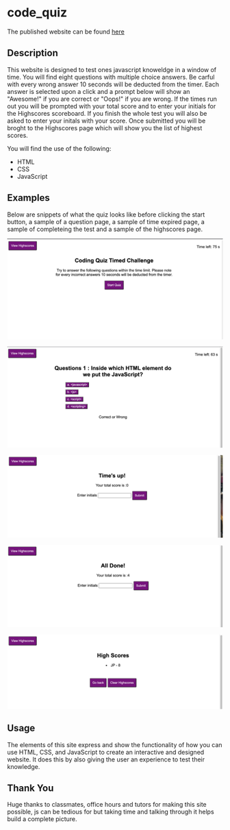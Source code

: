 # code_quiz
The published website can be found [here](https://jgporter24.github.io./code_quiz/)

## Description
This website is designed to test ones javascript knoweldge in a window of time. You will find eight questions with multiple choice answers. Be carful with every wrong answer 10 seconds will be deducted from the timer. Each answer is selected upon a click and a prompt below will show an "Awesome!" if you are correct or "Oops!" if you are wrong. If the times run out you will be prompted with your total score and to enter your initials for the Highscores scoreboard. If you finish the whole test you will also be asked to enter your initals with your score. Once submitted you will be broght to the Highscores page which will show you the list of highest scores. 

You will find the use of the following:
- HTML
- CSS
- JavaScript

## Examples

Below are snippets of what the quiz looks like before clicking the start button, a sample of a question page, a sample of time expired page, a sample of completeing the test and a sample of the highscores page. 

![](images/home_screen.png)

![](images/Question_Timer.png)

![](images/times_up.png)

![](images/finished.png)

![](images/high_scores.png)

## Usage
The elements of this site express and show the functionality of how you can use HTML, CSS, and JavaScript to create an interactive and designed website. It does this by also giving the user an experience to test their knowledge. 

## Thank You

Huge thanks to classmates, office hours and tutors for making this site possible, js can be tedious for but taking time and talking through it helps build a complete picture. 